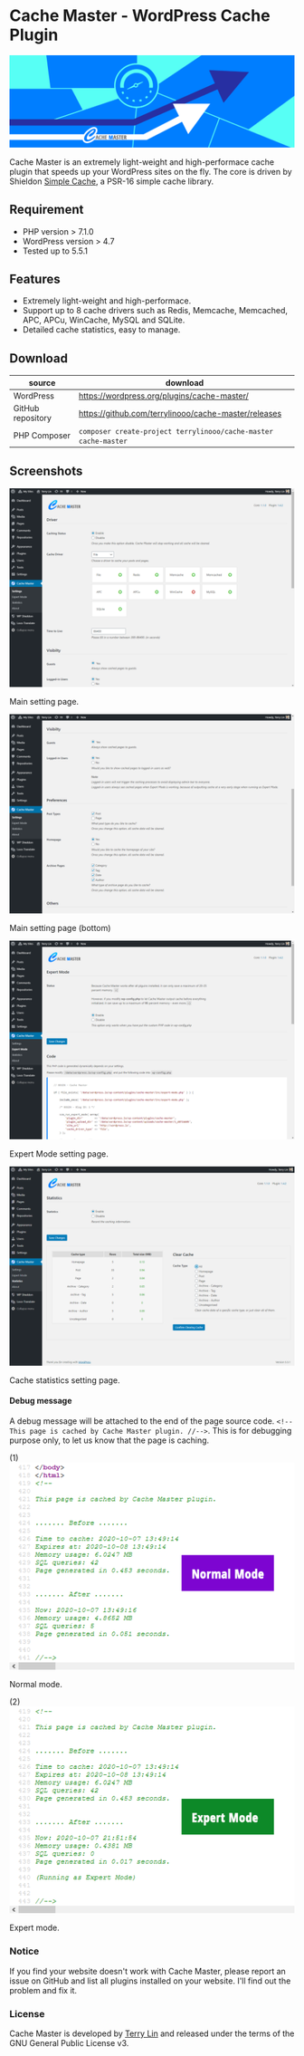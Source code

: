 # Cache Master - WordPress Cache Plugin

![WordPress Cache Plugin](./inc/assets/images/banner-772x250.png)

Cache Master is an extremely light-weight and high-performace cache plugin that speeds up your WordPress sites on the fly. The core is driven by Shieldon [Simple Cache](https://github.com/terrylinooo/simple-cache), a PSR-16 simple cache library.

## Requirement

* PHP version > 7.1.0
* WordPress version > 4.7
* Tested up to 5.5.1


## Features

* Extremely light-weight and high-performace.
* Support up to 8 cache drivers such as Redis, Memcache, Memcached, APC, APCu, WinCache, MySQL and SQLite.
* Detailed cache statistics, easy to manage.

## Download

| source | download | 
| --- | --- | 
| WordPress | https://wordpress.org/plugins/cache-master/ |
| GitHub repository | https://github.com/terrylinooo/cache-master/releases | 
| PHP Composer | `composer create-project terrylinooo/cache-master cache-master` |

## Screenshots

![WordPress Cache Plugin](./inc/assets/images/screenshot-1.png)

Main setting page.

![Cache Plugin for WordPress](./inc/assets/images/screenshot-4.png)

Main setting page (bottom)

![Best WordPress Cache Plugin](./inc/assets/images/screenshot-5.png)

Expert Mode setting page.

![Simplest WordPress Cache Plugin](./inc/assets/images/screenshot-6.png)

Cache statistics setting page.

#### Debug message

A debug message will be attached to the end of the page source code. `<!-- This page is cached by Cache Master plugin. //-->`. This is for debugging purpose only, to let us know that the page is caching.

(1)
![WordPress cache plugin](./inc/assets/images/screenshot-2.png)

Normal mode.

(2)
![WordPress cache plugin](./inc/assets/images/screenshot-3.png)

Expert mode.

### Notice

If you find your website doesn't work with Cache Master, please report an issue on GitHub and list all plugins installed on your website. I'll find out the problem and fix it.


### License

Cache Master is developed by [Terry Lin](https://terryl.in) and released under the terms of the GNU General Public License v3.

